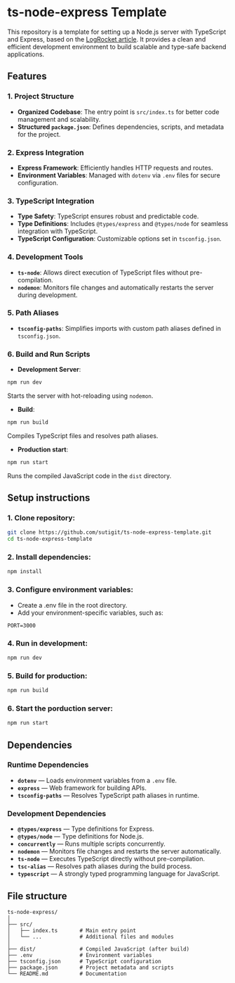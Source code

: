 # ts-node-express Template

This repository is a template for setting up a Node.js server with TypeScript and Express, based on the [LogRocket article](https://blog.logrocket.com/how-to-set-up-node-typescript-express/). It provides a clean and efficient development environment to build scalable and type-safe backend applications.

## Features

### 1. **Project Structure**

- **Organized Codebase**: The entry point is `src/index.ts` for better code management and scalability.
- **Structured `package.json`**: Defines dependencies, scripts, and metadata for the project.

### 2. **Express Integration**

- **Express Framework**: Efficiently handles HTTP requests and routes.
- **Environment Variables**: Managed with `dotenv` via `.env` files for secure configuration.

### 3. **TypeScript Integration**

- **Type Safety**: TypeScript ensures robust and predictable code.
- **Type Definitions**: Includes `@types/express` and `@types/node` for seamless integration with TypeScript.
- **TypeScript Configuration**: Customizable options set in `tsconfig.json`.

### 4. **Development Tools**

- **`ts-node`**: Allows direct execution of TypeScript files without pre-compilation.
- **`nodemon`**: Monitors file changes and automatically restarts the server during development.

### 5. **Path Aliases**

- **`tsconfig-paths`**: Simplifies imports with custom path aliases defined in `tsconfig.json`.

### 6. **Build and Run Scripts**

- **Development Server**:

```bash
npm run dev
```

Starts the server with hot-reloading using `nodemon`.

- **Build**:

```bash
npm run build
```

Compiles TypeScript files and resolves path aliases.

- **Production start**:

```bash
npm run start
```

Runs the compiled JavaScript code in the `dist` directory.

## Setup instructions

### 1. **Clone repository**:

```bash
git clone https://github.com/sutigit/ts-node-express-template.git
cd ts-node-express-template
```

### 2. **Install dependencies**:

```bash
npm install
```

### 3. **Configure environment variables**:

- Create a .env file in the root directory.
- Add your environment-specific variables, such as:

```
PORT=3000
```

### 4. **Run in development**:

```bash
npm run dev
```

### 5. **Build for production**:

```bash
npm run build
```

### 6. **Start the porduction server**:

```bash
npm run start
```

## Dependencies

### Runtime Dependencies

- **`dotenv`** — Loads environment variables from a `.env` file.
- **`express`** — Web framework for building APIs.
- **`tsconfig-paths`** — Resolves TypeScript path aliases in runtime.

### Development Dependencies

- **`@types/express`** — Type definitions for Express.
- **`@types/node`** — Type definitions for Node.js.
- **`concurrently`** — Runs multiple scripts concurrently.
- **`nodemon`** — Monitors file changes and restarts the server automatically.
- **`ts-node`** — Executes TypeScript directly without pre-compilation.
- **`tsc-alias`** — Resolves path aliases during the build process.
- **`typescript`** — A strongly typed programming language for JavaScript.

## File structure

```
ts-node-express/
│
├── src/
│   ├── index.ts       # Main entry point
│   └── ...            # Additional files and modules
│
├── dist/              # Compiled JavaScript (after build)
├── .env               # Environment variables
├── tsconfig.json      # TypeScript configuration
├── package.json       # Project metadata and scripts
└── README.md          # Documentation
```
